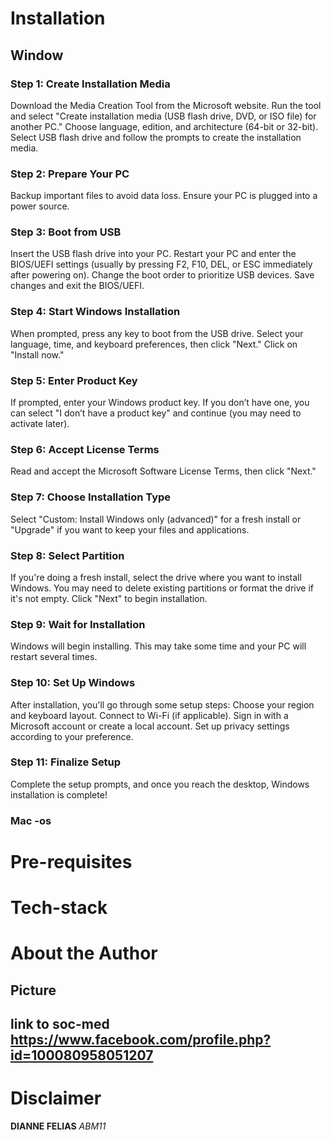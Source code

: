 # Installation
## Window 
### Step 1: Create Installation Media
Download the Media Creation Tool from the Microsoft website.
Run the tool and select "Create installation media (USB flash drive, DVD, or ISO file) for another PC."
Choose language, edition, and architecture (64-bit or 32-bit).
Select USB flash drive and follow the prompts to create the installation media.
### Step 2: Prepare Your PC
Backup important files to avoid data loss.
Ensure your PC is plugged into a power source.
### Step 3: Boot from USB
Insert the USB flash drive into your PC.
Restart your PC and enter the BIOS/UEFI settings (usually by pressing F2, F10, DEL, or ESC immediately after powering on).
Change the boot order to prioritize USB devices.
Save changes and exit the BIOS/UEFI.
### Step 4: Start Windows Installation
When prompted, press any key to boot from the USB drive.
Select your language, time, and keyboard preferences, then click "Next."
Click on "Install now."
### Step 5: Enter Product Key
If prompted, enter your Windows product key. If you don’t have one, you can select "I don’t have a product key" and continue (you may need to activate later).
### Step 6: Accept License Terms
Read and accept the Microsoft Software License Terms, then click "Next."
### Step 7: Choose Installation Type
Select "Custom: Install Windows only (advanced)" for a fresh install or "Upgrade" if you want to keep your files and applications.
### Step 8: Select Partition
If you're doing a fresh install, select the drive where you want to install Windows. You may need to delete existing partitions or format the drive if it's not empty.
Click "Next" to begin installation.
### Step 9: Wait for Installation
Windows will begin installing. This may take some time and your PC will restart several times.
### Step 10: Set Up Windows
After installation, you'll go through some setup steps:
Choose your region and keyboard layout.
Connect to Wi-Fi (if applicable).
Sign in with a Microsoft account or create a local account.
Set up privacy settings according to your preference.
### Step 11: Finalize Setup
Complete the setup prompts, and once you reach the desktop, Windows installation is complete!
### Mac -os

# Pre-requisites
# Tech-stack

# About the Author
## Picture
## link to soc-med https://www.facebook.com/profile.php?id=100080958051207

# Disclaimer
**DIANNE FELIAS**
_ABM11_
